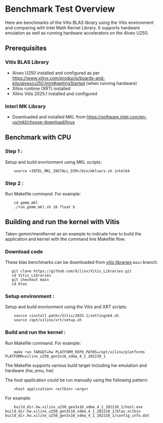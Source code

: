 # Benchmark Test Overview

Here are benchmarks of the Vitis BLAS library using the Vitis environment and comparing with Intel Math Kernel Library. It supports hardware emulation as well as running hardware accelerators on the Alveo U250.

## Prerequisites

### Vitis BLAS Library
- Alveo U250 installed and configured as per https://www.xilinx.com/products/boards-and-kits/alveo/u250.html#gettingStarted (when running hardware)
- Xilinx runtime (XRT) installed
- Xilinx Vitis 2025.1 installed and configured

### Interl MK Library
- Downloaded and installed MKL from https://software.intel.com/en-us/mkl/choose-download/linux 

## Benchmark with CPU

### Step 1 :

Setup and build envrionment using MKL scripts:

```
    source <INTEL_MKL_INSTALL_DIR>/bin/mklvars.sh intel64
```

### Step 2 :
 
Run Makefile command. For example:

```
    cd gemm_mkl
    ./run_gemm_mkl.sh 16 float b
```

## Building and run the kernel with Vitis

Taken gemm/memKernel as an example to indicate how to build the application and kernel with the command line Makefile flow.

### Download code

These blas benchmarks can be downloaded from [vitis libraries](https://github.com/Xilinx/Vitis_Libraries.git) ``main`` branch.

```
   git clone https://github.com/Xilinx/Vitis_Libraries.git
   cd Vitis_Libraries
   git checkout main
   cd blas
```

### Setup environment :

Setup and build envrionment using the Vitis and XRT scripts:

```
    source <install path>/Vitis/2025.1/settings64.sh
    source /opt/xilinx/xrt/setup.sh
```

### Build and run the kernel :

Run Makefile command. For example:

```
    make run TARGET=hw PLATFORM_REPO_PATHS=/opt/xilinx/platforms PLATFORM=xilinx_u250_gen3x16_xdma_4_1_202210_1
```

The Makefile supports various build target including hw emulation and hardware (hw_emu, hw)

The host application could be run manually using the following pattern:

```
    <host application> <xclbin> <argv>
```

For example:

```
    build_dir.hw.xilinx_u250_gen3x16_xdma_4_1_202210_1/host.exe build_dir.hw.xilinx_u250_gen3x16_xdma_4_1_202210_1/blas.xclbin build_dir.hw.xilinx_u250_gen3x16_xdma_4_1_202210_1/config_info.dat
```
